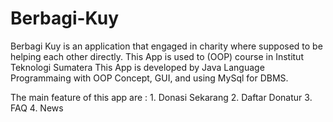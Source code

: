 # Berbagi-Kuy
Berbagi Kuy is an application that engaged in charity where supposed to be helping each other directly.
This App is used to (OOP) course in Institut Teknologi Sumatera
This App is developed by Java Language Programmaing with OOP Concept, GUI, and using MySql for DBMS.

The main feature of this app are :
      1. Donasi Sekarang
      2. Daftar Donatur
      3. FAQ
      4. News
